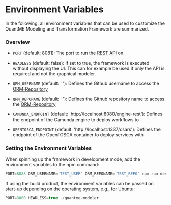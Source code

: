 # Environment Variables

In the following, all environment variables that can be used to customize the QuantME Modeling and Transformation Framework are summarized.

### Overview

* ```PORT``` (default: 8081): The port to run the [REST API](../API) on. 

* ```HEADLESS``` (default: false): If set to true, the framework is executed without displaying the UI. 
This can for example be used if only the API is required and not the graphical modeler.

* ```QRM_USERNAME``` (default: ' '): Defines the Github username to access the [QRM-Repository](../QRM-Repository)

* ```QRM_REPONAME``` (default: ' '): Defines the Github repository name to access the [QRM-Repository](../QRM-Repository)

* ```CAMUNDA_ENDPOINT``` (default: 'http://localhost:8080/engine-rest'): Defines the endpoint of the Camunda engine to deploy workflows to

* ```OPENTOSCA_ENDPOINT``` (default: 'http://localhost:1337/csars'): Defines the endpoint of the OpenTOSCA container to deploy services with

### Setting the Environment Variables

When spinning up the framework in development mode, add the environment variables to the npm command:

```javascript
PORT=8088 QRM_USERNAME='TEST_USER' QRM_REPONAME='TEST_REPO' npm run dev
```

If using the build product, the environment variables can be passed on start-up depending on the operating system, e.g., for Ubuntu:

 ```javascript
 PORT=3000 HEADLESS=true ./quantme-modeler
 ```
